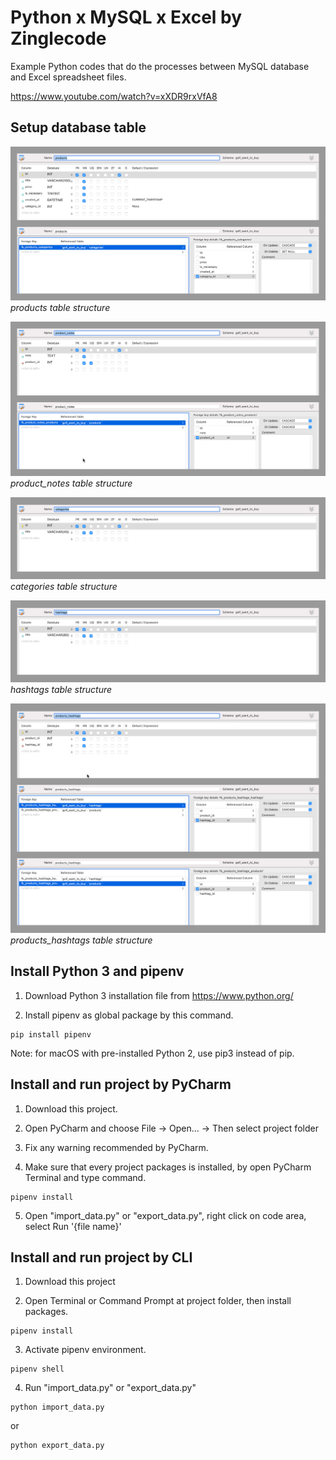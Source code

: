 # Python x MySQL x Excel by Zinglecode
 
Example Python codes that do the processes between MySQL database and Excel spreadsheet files.

https://www.youtube.com/watch?v=xXDR9rxVfA8

## Setup database table

![products table structure](https://raw.githubusercontent.com/potchangelo/python-mysql-excel/dev/snapshots/yt-2-db-table-products-structure.jpg "products table structure")
*products table structure*

![product_notes table structure](https://raw.githubusercontent.com/potchangelo/python-mysql-excel/dev/snapshots/yt-2-db-table-product-notes-structure.jpg "product_notes table structure")
*product_notes table structure*

![categories table structure](https://raw.githubusercontent.com/potchangelo/python-mysql-excel/dev/snapshots/yt-2-db-table-categories-structure.jpg "categories table structure")
*categories table structure*

![hashtags table structure](https://raw.githubusercontent.com/potchangelo/python-mysql-excel/dev/snapshots/yt-2-db-table-hashtags-structure.jpg "hashtags table structure")
*hashtags table structure*

![products_hashtags table structure](https://raw.githubusercontent.com/potchangelo/python-mysql-excel/dev/snapshots/yt-2-db-table-products-hashtags-structure.jpg "products_hashtags table structure")
*products_hashtags table structure*

## Install Python 3 and pipenv

1. Download Python 3 installation file from https://www.python.org/

2. Install pipenv as global package by this command.

```
pip install pipenv
```

Note: for macOS with pre-installed Python 2, use pip3 instead of pip.

## Install and run project by PyCharm

1. Download this project.

2. Open PyCharm and choose File -> Open... -> Then select project folder

3. Fix any warning recommended by PyCharm.

4. Make sure that every project packages is installed, by open PyCharm Terminal and type command.

```
pipenv install
```

5. Open "import_data.py" or "export_data.py", right click on code area, select Run '{file name}'

## Install and run project by CLI

1. Download this project

2. Open Terminal or Command Prompt at project folder, then install packages.

```
pipenv install
```

3. Activate pipenv environment.

```
pipenv shell
```

4. Run "import_data.py" or "export_data.py"

```
python import_data.py
```

or 

```
python export_data.py
```
